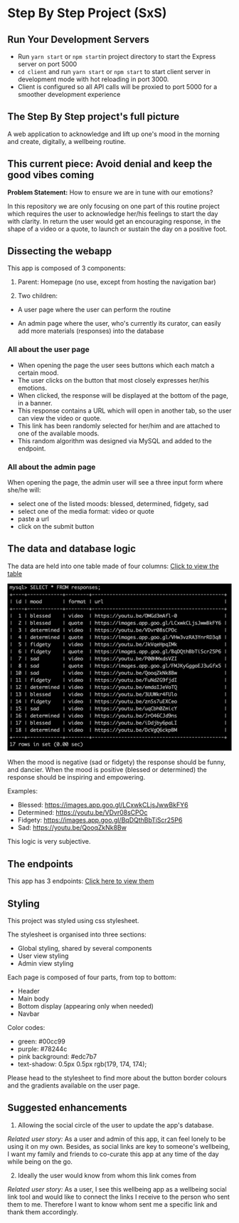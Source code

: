 # Step By Step Project (SxS)

## Run Your Development Servers

- Run `yarn start` or `npm start`in project directory to start the Express server on port 5000
- `cd client` and run `yarn start` or `npm start` to start client server in development mode with hot reloading in port 3000.
- Client is configured so all API calls will be proxied to port 5000 for a smoother development experience

## The Step By Step project's full picture

A web application to acknowledge and lift up one's mood in the morning and create, digitally, a wellbeing routine.

## This current piece: Avoid denial and keep the good vibes coming

**Problem Statement:** How to ensure we are in tune with our emotions?

In this repository we are only focusing on one part of this routine project which requires the user to acknowledge her/his feelings to start the day with clarity.
In return the user would get an encouraging response, in the shape of a video or a quote, to launch or sustain the day on a positive foot.

## Dissecting the webapp

This app is composed of 3 components:

1. Parent: Homepage (no use, except from hosting the navigation bar)

2. Two children:

- A user page where the user can perform the routine

- An admin page where the user, who's currently its curator, can easily add more materials (responses) into the database

### All about the user page

- When opening the page the user sees buttons which each match a certain mood.
- The user clicks on the button that most closely expresses her/his emotions.
- When clicked, the response will be displayed at the bottom of the page, in a banner.
- This response contains a URL which will open in another tab, so the user can view the video or quote.
- This link has been randomly selected for her/him and are attached to one of the available moods.
- This random algorithm was designed via MySQL and added to the endpoint.

### All about the admin page

When opening the page, the admin user will see a three input form where she/he will:

- select one of the listed moods: blessed, determined, fidgety, sad
- select one of the media format: video or quote
- paste a url
- click on the submit button

## The data and database logic

The data are held into one table made of four columns: [Click to view the table](https://dbdesigner.page.link/JG22VNAkk8P3sji67)

![Screenshot of the database](readme_assets/tableEntries.png)

When the mood is negative (sad or fidgety) the response should be funny, and dancier.
When the mood is positive (blessed or determined) the response should be inspiring and empowering.

Examples:

- Blessed: https://images.app.goo.gl/LCxwkCLjsJwwBkFY6
- Determined: https://youtu.be/VDvr08sCPOc
- Fidgety: https://images.app.goo.gl/BqDQthBbTiScr25P6
- Sad: https://youtu.be/QooqZkNk8Bw

This logic is very subjective.

## The endpoints

This app has 3 endpoints: [Click here to view them](https://docs.google.com/document/d/1wo-DVjdUGO27k_hu2SojB9TLCtARF2CDHrIEaam0neA/edit?usp=sharing)

## Styling

This project was styled using css stylesheet.

The stylesheet is organised into three sections:

- Global styling, shared by several components
- User view styling
- Admin view styling

Each page is composed of four parts, from top to bottom:

- Header
- Main body
- Bottom display (appearing only when needed)
- Navbar

Color codes:

- green: #00cc99
- purple: #78244c
- pink background: #edc7b7
- text-shadow: 0.5px 0.5px rgb(179, 174, 174);

Please head to the stylesheet to find more about the button border colours and the gradients available on the user page.

## Suggested enhancements

1. Allowing the social circle of the user to update the app's database.

_Related user story:_
As a user and admin of this app, it can feel lonely to be using it on my own. Besides, as social links are key to someone's wellbeing, I want my family and friends to co-curate this app at any time of the day while being on the go.

2. Ideally the user would know from whom this link comes from

_Related user story:_
As a user, I see this wellbeing app as a wellbeing social link tool and would like to connect the links I receive to the person who sent them to me. Therefore I want to know whom sent me a specific link and thank them accordingly.
